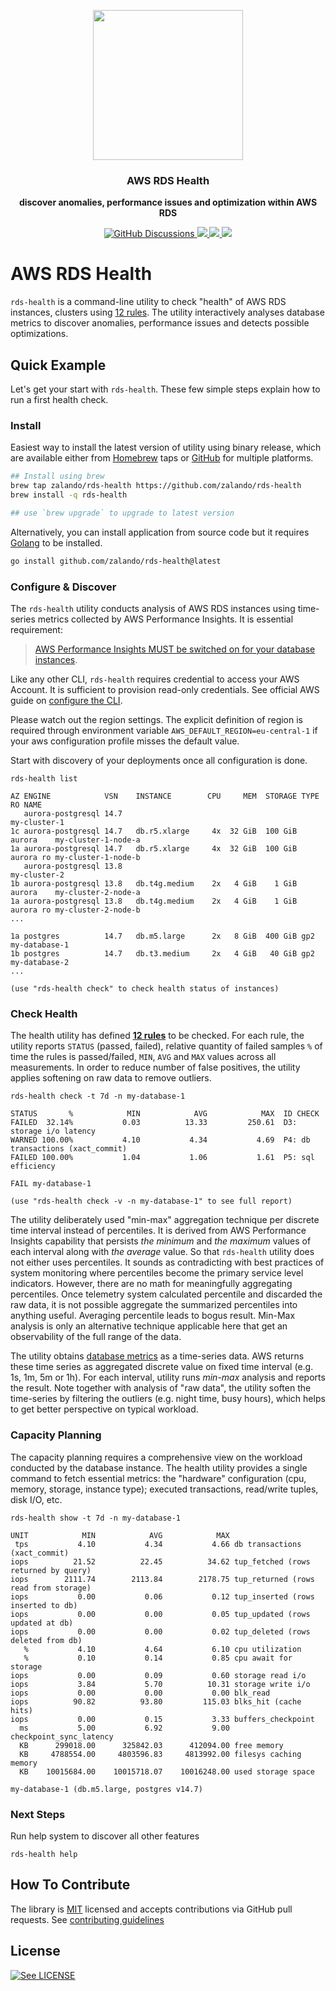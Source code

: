 <p align="center">
  <img src="./doc/rds-health.png" height="240" />
  <h3 align="center">AWS RDS Health</h3>
  <p align="center"><strong>discover anomalies, performance issues and optimization within AWS RDS</strong></p>

  <p align="center">
    <!-- Discussion -->
    <a href="https://github.com/zalando/rds-health/discussions">
      <img alt="GitHub Discussions" src="https://img.shields.io/github/discussions/zalando/rds-health?logo=github">
    </a>
    <!-- Version -->
    <a href="https://github.com/zalando/rds-health/releases">
      <img src="https://img.shields.io/github/v/tag/zalando/rds-health?label=version" />
    </a>
    <!-- Build Status -->
    <a href="https://github.com/zalando/rds-health/actions/">
      <img src="https://github.com/zalando/rds-health/workflows/test/badge.svg" />
    </a>
    <!-- GitHub -->
    <a href="http://github.com/zalando/rds-health">
      <img src="https://img.shields.io/github/last-commit/zalando/rds-health.svg" />
    </a>
    <!-- Coverage
    <a href="https://coveralls.io/github/zalando/rds-health?branch=main">
      <img src="https://coveralls.io/repos/github/zalando/rds-health/badge.svg?branch=main" />
    </a>
    -->
  </p>
</p>


# AWS RDS Health

`rds-health` is a command-line utility to check "health" of AWS RDS instances, clusters using [12 rules](./doc/health-rules.md). The utility interactively analyses database metrics to discover anomalies, performance issues and detects possible optimizations.


## Quick Example

Let's get your start with `rds-health`. These few simple steps explain how to run a first health check.

### Install

Easiest way to install the latest version of utility using binary release, which are available
either from [Homebrew](https://brew.sh/) taps or [GitHub](https://github.com/zalando/rds-health/releases) for multiple platforms.

```bash
## Install using brew
brew tap zalando/rds-health https://github.com/zalando/rds-health
brew install -q rds-health

## use `brew upgrade` to upgrade to latest version 
```

Alternatively, you can install application from source code but it requires [Golang](https://go.dev/) to be installed.

```bash
go install github.com/zalando/rds-health@latest
```


### Configure & Discover

The `rds-health` utility conducts analysis of AWS RDS instances using time-series metrics collected by AWS Performance Insights. It is essential requirement:

> [AWS Performance Insights MUST be switched on for your database instances](https://docs.aws.amazon.com/AmazonRDS/latest/UserGuide/USER_PerfInsights.Enabling.html).

Like any other CLI, `rds-health` requires credential to access your AWS Account. It is sufficient to provision read-only credentials. See official AWS guide on [configure the CLI](https://docs.aws.amazon.com/cli/latest/userguide/cli-chap-configure.html).

Please watch out the region settings. The explicit definition of region is required through environment variable `AWS_DEFAULT_REGION=eu-central-1` if your aws configuration profile misses the default value. 

Start with discovery of your deployments once all configuration is done.

```
rds-health list

AZ ENGINE            VSN    INSTANCE        CPU     MEM  STORAGE TYPE   RO NAME
   aurora-postgresql 14.7                                                  my-cluster-1
1c aurora-postgresql 14.7   db.r5.xlarge     4x  32 GiB  100 GiB aurora    my-cluster-1-node-a
1a aurora-postgresql 14.7   db.r5.xlarge     4x  32 GiB  100 GiB aurora ro my-cluster-1-node-b
   aurora-postgresql 13.8                                                  my-cluster-2
1b aurora-postgresql 13.8   db.t4g.medium    2x   4 GiB    1 GiB aurora    my-cluster-2-node-a
1a aurora-postgresql 13.8   db.t4g.medium    2x   4 GiB    1 GiB aurora ro my-cluster-2-node-b
...

1a postgres          14.7   db.m5.large      2x   8 GiB  400 GiB gp2       my-database-1
1b postgres          14.7   db.t3.medium     2x   4 GiB   40 GiB gp2       my-database-2
...

(use "rds-health check" to check health status of instances)
```


### Check Health

The health utility has defined [**12 rules**](./doc/health-rules.md) to be checked. For each rule, the utility reports `STATUS` (passed, failed), relative quantity of failed samples `%` of time the rules is passed/failed, `MIN`, `AVG` and `MAX` values across all measurements. In order to reduce number of false positives, the utility applies softening on raw data to remove outliers. 

```
rds-health check -t 7d -n my-database-1

STATUS       %            MIN            AVG            MAX	 ID CHECK
FAILED  32.14%           0.03          13.33         250.61	 D3: storage i/o latency
WARNED 100.00%           4.10           4.34           4.69	 P4: db transactions (xact_commit)
FAILED 100.00%           1.04           1.06           1.61	 P5: sql efficiency

FAIL my-database-1

(use "rds-health check -v -n my-database-1" to see full report)
```

The utility deliberately used "min-max" aggregation technique per discrete time interval instead of percentiles. It is derived from AWS Performance Insights capability that persists _the minimum_ and _the maximum_ values of each interval along with _the average_ value. So that `rds-health` utility does not either uses percentiles. It sounds as contradicting with best practices of system monitoring where percentiles become the primary service level indicators. However, there are no math for meaningfully aggregating percentiles. Once telemetry system calculated percentile and discarded the raw data, it is not possible aggregate the summarized percentiles into anything useful. Averaging percentile leads to bogus result. Min-Max analysis is only an alternative technique applicable here that get an observability of the full range of the data.

The utility obtains [database metrics](./internal/rules/metrics.go) as a time-series data. AWS returns these time series as aggregated discrete value on fixed time interval (e.g. 1s, 1m, 5m or 1h). For each interval, utility runs _min-max_ analysis and reports the result. Note together with analysis of "raw data", the utility soften the time-series by filtering the outliers (e.g. night time, busy hours), which helps to get better perspective on typical workload. 


### Capacity Planning

The capacity planning requires a comprehensive view on the workload conducted by the database instance. The health utility provides a single command to fetch essential metrics: the "hardware" configuration (cpu, memory, storage, instance type); executed transactions, read/write tuples, disk I/O, etc.

```
rds-health show -t 7d -n my-database-1

UNIT            MIN            AVG            MAX
 tps           4.10           4.34           4.66 db transactions (xact_commit)
iops          21.52          22.45          34.62 tup_fetched (rows returned by query)
iops        2111.74        2113.84        2178.75 tup_returned (rows read from storage)
iops           0.00           0.06           0.12 tup_inserted (rows inserted to db)
iops           0.00           0.00           0.05 tup_updated (rows updated at db)
iops           0.00           0.00           0.02 tup_deleted (rows deleted from db)
   %           4.10           4.64           6.10 cpu utilization
   %           0.10           0.14           0.85 cpu await for storage
iops           0.00           0.09           0.60 storage read i/o
iops           3.84           5.70          10.31 storage write i/o
iops           0.00           0.00           0.00 blk_read
iops          90.82          93.80         115.03 blks_hit (cache hits)
iops           0.00           0.15           3.33 buffers_checkpoint
  ms           5.00           6.92           9.00 checkpoint_sync_latency
  KB      299018.00      325842.03      412094.00 free memory
  KB     4788554.00     4803596.83     4813992.00 filesys caching memory
  KB    10015684.00    10015718.07    10016248.00 used storage space

my-database-1 (db.m5.large, postgres v14.7)
```

### Next Steps

Run help system to discover all other features

```
rds-health help
```

## How To Contribute

The library is [MIT](./LICENSE.md) licensed and accepts contributions via GitHub pull requests. See [contributing guidelines](./CONTRIBUTING.md)


## License

[![See LICENSE](https://img.shields.io/github/license/zalando/rds-health.svg?style=for-the-badge)](./LICENSE.md)
